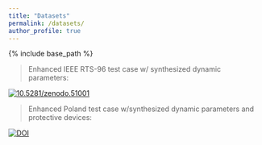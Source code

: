 ```yaml
---
title: "Datasets"
permalink: /datasets/
author_profile: true
---
```


{% include base_path %}

> Enhanced IEEE RTS-96 test case w/ synthesized dynamic parameters:

<a href="http://dx.doi.org/10.5281/zenodo.51001"><img src="https://zenodo.org/badge/doi/10.5281/zenodo.51001.svg" alt="10.5281/zenodo.51001"></a>

> Enhanced Poland test case w/synthesized dynamic parameters and protective devices:

<a href="https://doi.org/10.5281/zenodo.167641"><img src="https://zenodo.org/badge/DOI/10.5281/zenodo.167641.svg" alt="DOI"></a>

